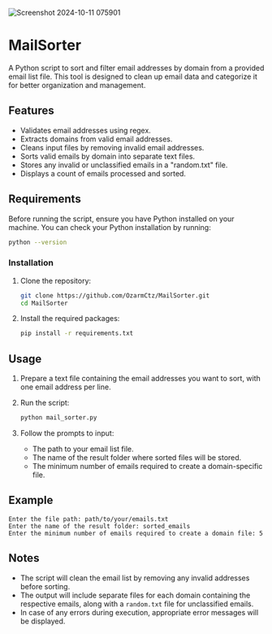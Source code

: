 ![Screenshot 2024-10-11 075901](https://github.com/user-attachments/assets/4d92a107-3413-4d18-a3bd-4999400b4dd7)

# MailSorter

A Python script to sort and filter email addresses by domain from a provided email list file. This tool is designed to clean up email data and categorize it for better organization and management.

## Features

- Validates email addresses using regex.
- Extracts domains from valid email addresses.
- Cleans input files by removing invalid email addresses.
- Sorts valid emails by domain into separate text files.
- Stores any invalid or unclassified emails in a "random.txt" file.
- Displays a count of emails processed and sorted.

## Requirements

Before running the script, ensure you have Python installed on your machine. You can check your Python installation by running:

```bash
python --version
```

### Installation

1. Clone the repository:

   ```bash
   git clone https://github.com/OzarmCtz/MailSorter.git
   cd MailSorter
   ```

2. Install the required packages:

   ```bash
   pip install -r requirements.txt
   ```

## Usage

1. Prepare a text file containing the email addresses you want to sort, with one email address per line.

2. Run the script:

   ```bash
   python mail_sorter.py
   ```

3. Follow the prompts to input:
   - The path to your email list file.
   - The name of the result folder where sorted files will be stored.
   - The minimum number of emails required to create a domain-specific file.

## Example

```plaintext
Enter the file path: path/to/your/emails.txt
Enter the name of the result folder: sorted_emails
Enter the minimum number of emails required to create a domain file: 5
```

## Notes

- The script will clean the email list by removing any invalid addresses before sorting.
- The output will include separate files for each domain containing the respective emails, along with a `random.txt` file for unclassified emails.
- In case of any errors during execution, appropriate error messages will be displayed.
